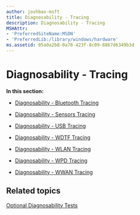 ```yaml
---
author: joshbax-msft
title: Diagnosability - Tracing
description: Diagnosability - Tracing
MSHAttr:
- 'PreferredSiteName:MSDN'
- 'PreferredLib:/library/windows/hardware'
ms.assetid: 05a0a2b8-0a78-423f-8c09-8867d6349b3d
---
```


# Diagnosability - Tracing


**In this section:**

-   [Diagnosability - Bluetooth Tracing](diagnosability---bluetooth-tracing.md)

-   [Diagnosability - Sensors Tracing](diagnosability---sensors-tracing.md)

-   [Diagnosability - USB Tracing](diagnosability---usb-tracing.md)

-   [Diagnosability - WDTF Tracing](diagnosability---wdtf-tracing.md)

-   [Diagnosability - WLAN Tracing](diagnosability---wlan-tracing.md)

-   [Diagnosability - WPD Tracing](diagnosability---wpd-tracing.md)

-   [Diagnosability - WWAN Tracing](diagnosability---wwan-tracing.md)

## Related topics


[Optional Diagnosability Tests](optional-diagnosability-tests.md)

 

 







